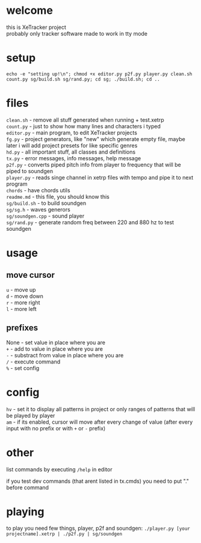 # welcome
this is XeTracker project<br>
probably only tracker software made to work in tty mode<br>

# setup
`echo -e "setting up!\n"; chmod +x editor.py p2f.py player.py clean.sh count.py sg/build.sh sg/rand.py; cd sg; ./build.sh; cd ..`

# files
`clean.sh` - remove all stuff generated when running + test.xetrp<br>
`count.py` - just to show how many lines and characters i typed<br>
`editor.py` - main program, to edit XeTracker projects<br>
`fg.py` - project generators, like "new" which generate empty file, maybe later i will add project presets for like specific genres<br>
`hd.py` - all important stuff, all classes and definitions<br>
`tx.py` - error messages, info messages, help message<br>
`p2f.py` - converts piped pitch info from player to frequency that will be piped to soundgen<br>
`player.py` - reads singe channel in xetrp files with tempo and pipe it to next program<br>
`chords` - have chords utils</br>
`readme.md` - this file, you should know this<br>
`sg/build.sh` - to build soundgen<br>
`sg/sg.h` - waves generors<br>
`sg/soundgen.cpp` - sound player<br>
`sg/rand.py` - generate random freq between 220 and 880 hz to test soundgen<br>

# usage
## move cursor
`u` - move up</br>
`d` - move down</br>
`r` - more right</br>
`l` - more left</br>

## prefixes
None - set value in place where you are</br>
`+` - add to value in place where you are</br>
`-` - substract from value in place where you are</br>
`/` - execute command</br>
`%` - set config</br>

# config
`hv` - set it to display all patterns in project or only ranges of patterns that will be played by player</br>
`am` - if its enabled, cursor will move after every change of value (after every input with no prefix or with `+` or `-` prefix)</br>

# other
list commands by executing `/help` in editor<br>
<!--you can also use `;` between command and it will be like list of commands, for example `new test;set 1 1 1;hrf;save;exit`<br>-->
if you test dev commands (that arent listed in tx.cmds) you need to put "." before command<br>

<!--# usage example-->
<!--1. with editor create example project: `echo -e "new test; tempo 113; set 0 1 12; set 0 3 24; set 0 4 12; set 0 6 7; mute 3; mute 2; mute 1; save; exit" | ./editor.py`-->

# playing
to play you need few things, player, p2f and soundgen: `./player.py [your projectname].xetrp | ./p2f.py | sg/soundgen`</br>
